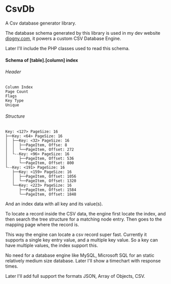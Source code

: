﻿# CsvDb
A Csv database generator library.


The database schema generated by this library is used in my dev website <a href="http://diogny.com/" target="_blank" title="My PHP website">diogny.com</a>, it powers a custom CSV Database Engine. 

Later I'll include the PHP classes used to read this schema.

#### Schema of [table].[column] index

###### Header

	Column Index
	Page Count
	Flags
	Key Type
	Unique

###### Structure

    Key: <127> PageSize: 16
	├──Key: <64> PageSize: 16
	│  ├──Key: <32> PageSize: 16
	│  │  ├──PageItem, Offse: 8
	│  │  └──PageItem, Offset: 272
	│  └--Key: <96> PageSize: 16
	│     ├──PageItem, Offset: 536
	│     └──PageItem, Offset: 800
	└--Key: <191> PageSize: 16
	   ├──Key: <159> PageSize: 16
	   │  ├──PageItem, Offset: 1056
	   │  └──PageItem, Offset: 1320
	   └──Key: <223> PageSize: 16
		  ├──PageItem, Offset: 1584
		  └──PageItem, Offset: 1848

And an index data with all key and its value(s).

To locate a record inside the CSV data, the engine first locate the index, and then search the tree structure for a matching node entry. Then goes to the mapping page where the record is.

This way the engine can locate a csv record super fast. Currently it supports a single key entry value, and a multiple key value. So a key can have multiple values, the index support this.

No need for a database engine like MySQL, Microsoft SQL for an static relatively medium size database. Later I'll show a timechart with response times.

Later I'll add full support the formats JSON, Array of Objects, CSV.
